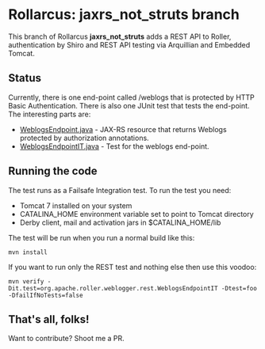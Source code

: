 Rollarcus: jaxrs_not_struts branch
===

This branch of Rollarcus __jaxrs_not_struts__ adds a REST API to Roller, 
authentication by Shiro and REST API testing via Arquillian and Embedded Tomcat.

Status
---

Currently, there is one end-point called /weblogs that is protected by HTTP
Basic Authentication. There is also one JUnit test that tests the end-point.
The interesting parts are:

* [WeblogsEndpoint.java](https://github.com/snoopdave/rollarcus/blob/jaxrs_not_struts/app/src/main/java/org/apache/roller/weblogger/rest/WeblogsEndpoint.java) - JAX-RS resource that returns Weblogs protected by authorization annotations.
* [WeblogsEndpointIT.java](https://github.com/snoopdave/rollarcus/blob/jaxrs_not_struts/app/src/test/java/org/apache/roller/weblogger/rest/WeblogsEndpointIT.java) - Test for the weblogs end-point.


Running the code
---
The test runs as a Failsafe Integration test. To run the test you need:

* Tomcat 7 installed on your system 
* CATALINA_HOME environment variable set to point to Tomcat directory
* Derby client, mail and activation jars in $CATALINA_HOME/lib

The test will be run when you run a normal build like this:

    mvn install

If you want to run only the REST test and nothing else then use this voodoo:

    mvn verify -Dit.test=org.apache.roller.weblogger.rest.WeblogsEndpointIT -Dtest=foo -DfailIfNoTests=false

That's all, folks!
------------------

Want to contribute? Shoot me a PR.
